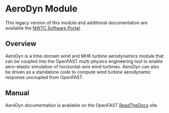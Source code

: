 # AeroDyn Module
This legacy version of this module and additional documentation are available
the [NWTC Software Portal](https://nwtc.nrel.gov/AeroDyn/).

## Overview
AeroDyn is a time-domain wind and MHK turbine aerodynamics module that can be
coupled into the OpenFAST multi-physics engineering tool to enable aero-elastic
simulation of horizontal-axis wind turbines. AeroDyn can also be driven as a
standalone code to compute wind turbine aerodynamic response uncoupled from
OpenFAST.

## Manual
AeroDyn documentation is available on the OpenFAST
[ReadTheDocs](https://openfast.readthedocs.io/en/master/source/user/aerodyn/index.html) site.

